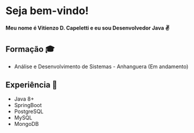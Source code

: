 # **Seja bem-vindo!**

#### Meu nome é Vitienzo D. Capeletti e eu sou Desenvolvedor Java  ✌

## Formação 🎓

* Análise e Desenvolvimento de Sistemas - Anhanguera (Em andamento)

## Experiência 🦾

* Java 8+
* SpringBoot
* PostgreSQL
* MySQL
* MongoDB 
